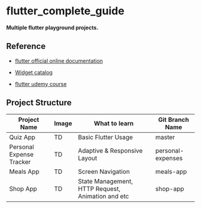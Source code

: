# flutter_complete_guide

**Multiple flutter playground projects.**
<br/>

## Reference

* [flutter official online documentation](https://flutter.dev/docs)

* [Widget catalog](https://flutter.dev/docs/development/ui/widgets)

* [flutter udemy course](https://www.udemy.com/course/learn-flutter-dart-to-build-ios-android-apps/)


## Project Structure

|  Project Name  |  Image  |  What to learn  |  Git Branch Name  |
| ---- | ---- | ---- | ---- |
|  Quiz App  |  TD  |  Basic Flutter Usage  |  master  |
|  Personal Expense Tracker  |  TD  |  Adaptive & Responsive Layout  |  personal-expenses  |
|  Meals App  |  TD  |  Screen Navigation  |  meals-app  |
|  Shop App  |  TD  |  State Management, HTTP Request, Animation and etc  |  shop-app  |

